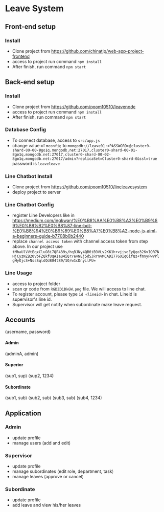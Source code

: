 # Leave System

## Front-end setup
### Install
- Clone project from https://github.com/chinatip/web-app-project-frontend
- access to project run command `npm install`
- After finish, run command `npm start`

## Back-end setup
### Install
- Clone project from https://github.com/poom10510/leavenode
- access to project run command `npm install`
- After finish, run command `npm start`

### Database Config
- To connect database, access to `src/app.js`
- change value of `mconfig` to `mongodb://leave01:<PASSWORD>@cluster0-shard-00-00-8go1q.mongodb.net:27017,cluster0-shard-00-01-8go1q.mongodb.net:27017,cluster0-shard-00-02-8go1q.mongodb.net:27017/admin?replicaSet=Cluster0-shard-0&ssl=true` password is `leaveleave`

### Line Chatbot Install
- Clone project from https://github.com/poom10510/lineleavesystem
- deploy project to server

### Line Chatbot Config
-  register Line Developers like in https://medium.com/ingkwan/%E0%B8%AA%E0%B8%A3%E0%B9%89%E0%B8%B2%E0%B8%87-line-bot-%E0%B8%94%E0%B9%89%E0%B8%A7%E0%B8%A2-node-js-aiml-a-beginners-guide-b7708b0b2440
-  replace `channel access token` with channel access token from step above. In our project use `tMhaUlVVtEqxCluO8i7QF439s/hqBJNy4QB0iB9VLv2K61h+vjisdEyQqo326vIQR7NHjCyzNZB20vbFZQkfUqAIau4iQr/evNEj5dSJRrnvMCADI77GOIq6ifQz+fmnyFwVPlgHyOjcS+NssSqldQdB04t89/1O/w1cDnyilFU=`

### Line Usage
- access to project folder
- scan qr code from `RGDZD1DkGW.png` file. We will access to line chat.
- To register account, please type `id <lineid>` in chat. Lineid is supervisor's line id.
- Supervisor will get notify when subordinate make leave request.

## Accounts
(username, password)

#### Admin
(adminA, admin)
#### Superior
(sup1, sup)
(sup2, 1234)
#### Subordinate
(sub1, sub)
(sub2, sub)
(sub3, sub)
(sub4, 1234)


## Application
### Admin
- update profile
- manage users (add and edit)
### Supervisor
- update profile
- manage subordinates (edit role, department, task)
- manage leaves (approve or cancel)
### Subordinate
- update profile
- add leave and view his/her leaves
